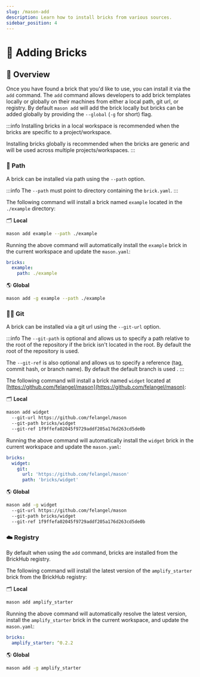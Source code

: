 ```yaml
---
slug: /mason-add
description: Learn how to install bricks from various sources.
sidebar_position: 4
---
```


# 🛒 Adding Bricks

## 🚀 Overview

Once you have found a brick that you'd like to use, you can install it via the `add` command. The `add` command allows developers to add brick templates locally or globally on their machines from either a local path, git url, or registry. By default `mason add` will add the brick locally but bricks can be added globally by providing the `--global` (`-g` for short) flag.

:::info
Installing bricks in a local workspace is recommended when the bricks are specific to a project/workspace.

Installing bricks globally is recommended when the bricks are generic and will be used across multiple projects/workspaces.
:::

### 📁 Path

A brick can be installed via path using the `--path` option.

:::info
The `--path` must point to directory containing the `brick.yaml`.
:::

The following command will install a brick named `example` located in the `./example` directory:

🗂 **Local**

```bash
mason add example --path ./example
```

Running the above command will automatically install the `example` brick in the current workspace and update the `mason.yaml`:

```yaml
bricks:
  example:
    path: ./example
```

🌎 **Global**

```bash
mason add -g example --path ./example
```

### 🧑‍💻 Git

A brick can be installed via a git url using the `--git-url` option.

:::info
The `--git-path` is optional and allows us to specify a path relative to the root of the repository if the brick isn't located in the root. By default the root of the repository is used.

The `--git-ref` is also optional and allows us to specify a reference (tag, commit hash, or branch name). By default the default branch is used .
:::

The following command will install a brick named `widget` located at [https://github.com/felangel/mason](https://github.com/felangel/mason):

🗂 **Local**

```bash
mason add widget
  --git-url https://github.com/felangel/mason
  --git-path bricks/widget
  --git-ref 1f9ffefa02045f9729addf205a176d263cd5de0b
```

Running the above command will automatically install the `widget` brick in the current workspace and update the `mason.yaml`:

```yaml
bricks:
  widget:
    git:
      url: 'https://github.com/felangel/mason'
      path: 'bricks/widget'
```

🌎 **Global**

```bash
mason add -g widget
  --git-url https://github.com/felangel/mason
  --git-path bricks/widget
  --git-ref 1f9ffefa02045f9729addf205a176d263cd5de0b
```

### ☁️ Registry

By default when using the `add` command, bricks are installed from the BrickHub registry.

The following command will install the latest version of the `amplify_starter` brick from the BrickHub registry:

🗂 **Local**

```bash
mason add amplify_starter
```

Running the above command will automatically resolve the latest version, install the `amplify_starter` brick in the current workspace, and update the `mason.yaml`:

```yaml
bricks:
  amplify_starter: ^0.2.2
```

🌎 **Global**

```bash
mason add -g amplify_starter
```
